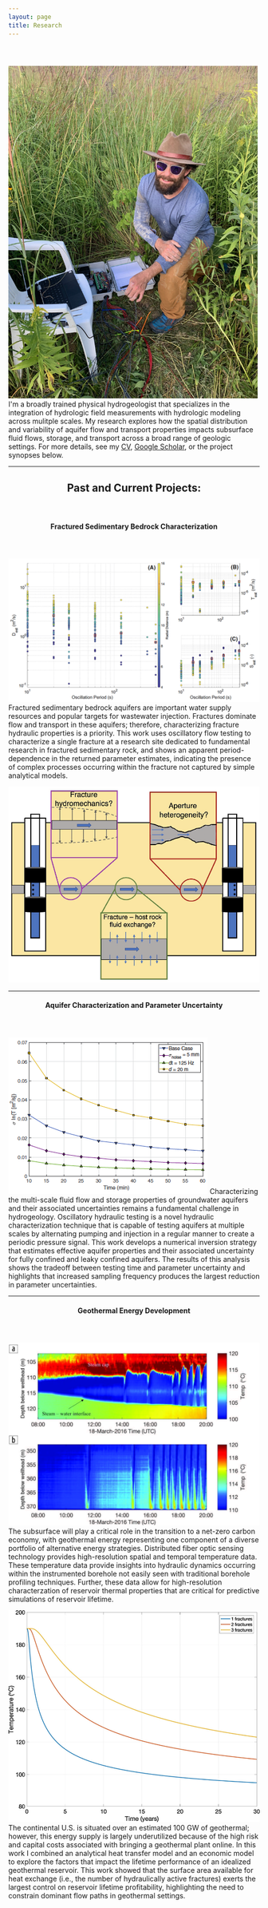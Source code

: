 ```yaml
---
layout: page
title: Research
---
```


<!-- Google tag (gtag.js) -->
<script async src="https://www.googletagmanager.com/gtag/js?id=G-QQLNFGW8CP"></script>
<script>
  window.dataLayer = window.dataLayer || [];
  function gtag(){dataLayer.push(arguments);}
  gtag('js', new Date());

  gtag('config', 'G-QQLNFGW8CP');
</script>

<!-- Post -->
<section class="post">
    <header class="major">

  </header>
      <!-- <span class="date"></span> -->
      <p><span class="image right"><img src="/assets/images/bio_pics/jpatt.jpg" width="500" height="auto" alt="" /></span>
      I'm a broadly trained physical hydrogeologist that specializes in the integration of hydrologic field measurements with hydrologic modeling across mulitple scales. My research explores how the spatial distribution and variability of aquifer flow and transport properties impacts subsurface fluid flows, storage, and transport across a broad range of geologic settings. For more details, see my <a href="/assets/pubs/CV_Patterson_Jeremy.pdf">CV</a>, <a href="https://scholar.google.com/citations?user=qOKXiPkAAAAJ&hl=en&oi=ao">Google Scholar</a>, or the project synopses below.</p>
  <hr />

  <header>
  <h2>Past and Current Projects:</h2>
  </header>
  
  <header>
  <h4>Fractured Sedimentary Bedrock Characterization</h4>
  </header>
  <p><a href="/assets/pubs/gw_2023.pdf"><span class="image left"><img src="/assets/images/pub_figs/gw2023.png" alt="" /></span></a>
  Fractured sedimentary bedrock aquifers are important water supply resources and popular targets for wastewater injection. Fractures dominate flow and transport in these aquifers; therefore, characterizing fracture hydraulic properties is a priority. This work uses oscillatory flow testing to characterize a single fracture at a research site dedicated to fundamental research in fractured sedimentary rock, and shows an apparent period-dependence in the returned parameter estimates, indicating the presence of complex processes occurring within the fracture not captured by simple analytical models. 
  </p>
  <p><a href="/assets/pubs/wrr_2023.pdf"><span class="image left"><img src="/assets/images/pub_figs/wrr.png" alt="" /></span></a>

  </p>
  <hr />

  <header>
  <h4>Aquifer Characterization and Parameter Uncertainty</h4>
  </header>
  <p><a href="/assets/pubs/gw_2022.pdf"><span class="image left"><img src="/assets/images/pub_figs/gw2022.png" alt="" /></span></a>
  Characterizing the multi-scale fluid flow and storage properties of groundwater aquifers and their associated uncertainties remains a fundamental challenge in hydrogeology. Oscillatory hydraulic testing is a novel hydraulic characterization technique that is capable of testing aquifers at multiple scales by alternating pumping and injection in a regular manner to create a periodic pressure signal. This work develops a numerical inversion strategy that estimates effective aquifer properties and their associated uncertainty for fully confined and leaky confined aquifers. The results of this analysis shows the tradeoff between testing time and parameter uncertainty and highlights that increased sampling frequency produces the largest reduction in parameter uncertainties.</p>
  <hr />

  <header>
  <h4>Geothermal Energy Development</h4>
  </header>
  <p><a href="/assets/pubs/tle_2017.pdf"><span class="image left"><img src="/assets/images/pub_figs/tle.jpg" alt="" /></span></a>
  The subsurface will play a critical role in the transition to a net-zero carbon economy, with geothermal energy representing one component of a diverse portfolio of alternative energy strategies. Distributed fiber optic sensing technology provides high-resolution spatial and temporal temperature data. These temperature data provide insights into hydraulic dynamics occurring within the instrumented borehole not easily seen with traditional borehole profiling techniques. Further, these data allow for high-resolution characterzation of reservoir thermal properties that are critical for predictive simulations of reservoir lifetime.</p>
  <p><a href="/assets/pubs/geothermics_2020.pdf"><span class="image left"><img src="/assets/images/pub_figs/geothermics.jpg" alt="" /></span></a>
  The continental U.S. is situated over an estimated 100 GW of geothermal; however, this energy supply is largely underutilized because of the high risk and capital costs associated with bringing a geothermal plant online. In this work I combined an analytical heat transfer model and an economic model to explore the factors that impact the lifetime performance of an idealized geothermal reservoir. This work showed that the surface area available for heat exchange (i.e., the number of hydraulically active fractures) exerts the largest control on reservoir lifetime profitability, highlighting the need to constrain dominant flow paths in geothermal settings.
  </p>
      
</section>
